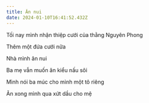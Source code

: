 ```yaml
---
title: Ăn nui
date: 2024-01-10T16:41:52.432Z
---
```


Tối nay mình nhận thiệp cưới của thằng Nguyên Phong

Thêm một đứa cưới nữa

Nhà mình ăn nui

Ba mẹ vẫn muốn ăn kiểu nấu sôi

Mình nói ba múc cho mình một tô riêng

Ăn xong mình qua xứt dầu cho mệ
